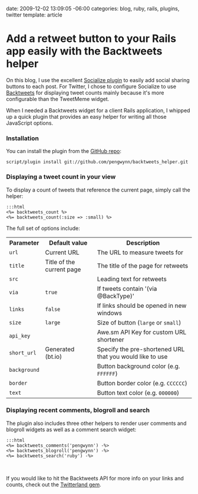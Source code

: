 date: 2009-12-02 13:09:05 -06:00
categories: blog, ruby, rails, plugins, twitter
template: article

# Add a retweet button to your Rails app easily with the Backtweets helper
On this blog, I use the excellent <a href="http://wordpress.org/extend/plugins/socialize/">Socialize plugin</a> to easily add social sharing buttons to each post. For Twitter, I chose to configure Socialize to use <a href='http://backtweets.com'>Backtweets</a> for displaying tweet counts mainly because it's more configurable than the TweetMeme widget. 

When I needed a Backtweets widget for a client Rails application, I whipped up a quick plugin that provides an easy helper for writing all those JavaScript options.
<!--more-->

### Installation

You can install the plugin from the <a href="http://github.com/pengwynn/backtweets_helper">GitHub repo</a>:

    script/plugin install git://github.com/pengwynn/backtweets_helper.git

### Displaying a tweet count in your view

To display a count of tweets that reference the current page, simply call the helper:

    :::html
    <%= backtweets_count %>
    <%= backtweets_count(:size => :small) %>


The full set of options include:

<table cellspacing="5">
  <tr>
    <th>Parameter</th>
    <th>Default value</th>
    <th>Description</th>
  </tr>
  <tr>
    <td><code>url</code></td>
    <td>Current URL</td>
    <td>The URL to measure tweets for</td>
  </tr>
  <tr>
    <td><code>title</code></td>
    <td>Title of the current page</td>
    <td>The title of the page for retweets</td>
  </tr>
  <tr>
    <td><code>src</code></td>
    <td></td>
    <td>Leading text for retweets</td>
  </tr>
  <tr>
    <td><code>via</code></td>
    <td><code>true</code></td>
    <td>If tweets contain '(via @BackType)'</td>
  </tr>
  <tr>
    <td><code>links</code></td>
    <td><code>false</code></td>
    <td>If links should be opened in new windows</td>
  </tr>
  <tr>
    <td><code>size</code></td>
    <td><code>large</code></td>
    <td>Size of button (<code>large</code> or <code>small</code>)</td>
  </tr>
  <tr>
    <td><code>api_key</code></td>
    <td></td>
    <td>Awe.sm API Key for custom URL shortener</td>
  </tr>
  <tr>
    <td><code>short_url</code></td>
    <td>Generated (bt.io)</td>
    <td>Specify the pre-shortened URL that you would like to use</td>
  </tr>
  <tr>
    <td><code>background</code></td>
    <td></td>
    <td>Button background color (e.g. <code>FFFFFF</code>)</td>
  </tr>
  <tr>
    <td><code>border</code></td>
    <td></td>
    <td>Button border color (e.g. <code>CCCCCC</code>)</td>
  </tr>
  <tr>
    <td><code>text</code></td>
    <td></td>
    <td>Button text color (e.g. <code>000000</code>)</td>
  </tr>
</table>

<h3>Displaying recent comments, blogroll and search</h3>
The plugin also includes three other helpers to render user comments and blogroll widgets as well as a comment search widget:

    :::html
    <%= backtweets_comments('pengwynn') -%>
    <%= backtweets_blogroll('pengwynn') -%>
    <%= backtweets_search('ruby') -%>

<script type="text/javascript" src="http://widgets.backtype.com/pengwynn"></script>
<script type="text/javascript" src="http://widgets.backtype.com/pengwynn/blogs"></script>
<script type="text/javascript" src="http://widgets.backtype.com/comments?q=ruby"></script>

<br style="clear:both">

If you would like to hit the Backtweets API for more info on your links and counts, check out the <a href='http://github.com/squeejee/twitterland'>Twitterland gem</a>.
